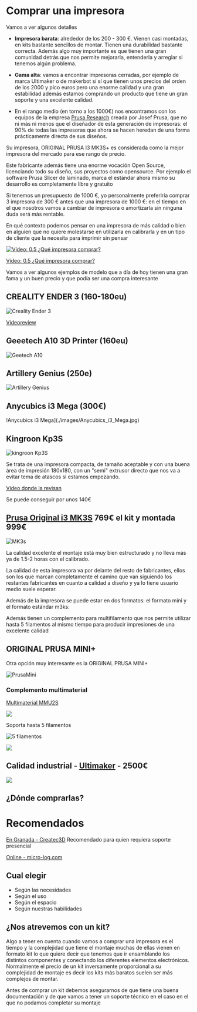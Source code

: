 # Comprar una impresora

Vamos a ver algunos detalles

* **Impresora barata**: alrededor de los 200 - 300 €. Vienen casi montadas, en  kits bastante sencillos de montar. Tienen una durabilidad bastante correcta. Además algo muy importante es que tienen una gran comunidad detrás que nos permite mejorarla, entenderla y arreglar si tenemos algún problema.


* **Gama alta**: vamos a encontrar impresoras cerradas, por ejemplo de marca Ultimaker o de  makerbot sí sí que tienen unos precios del orden de los 2000 y pico euros pero una enorme calidad y una gran estabilidad además estamos comprando un producto que tiene un gran soporte y una excelente calidad.

* En el rango medio (en torno a los 1000€) nos encontramos con los equipos de la empresa [Prusa Research](https://www.prusa3d.es/) creada por Josef Prusa, que no ni más ni menos que el diseñador de esta generación de impresoras: el 90% de todas las impresoras que ahora se hacen heredan de una forma prácticamente directa de sus diseños. 

Su impresora, ORIGINAL PRUSA I3 MK3S+ es considerada como la mejor impresora del mercado para ese rango de precio.

Este fabricante además tiene una enorme vocación Open Source, licenciando todo su diseño, sus proyectos como opensource. Por ejemplo el software Prusa Slicer de laminado, marca el estándar ahora mismo su desarrollo es completamente libre y gratuito

Si tenemos un presupuesto de 1000 €, yo personalmente preferiría comprar 3 impresora de 300 € antes que una impresora de 1000 €:  en el tiempo en el que nosotros vamos a cambiar de impresora o amortizarla sin ninguna duda será más rentable.

En qué contexto podemos pensar en una impresora de más calidad o bien en alguien que no quiere molestarse en utilizarla en calibrarla y en un tipo de cliente que la necesita para imprimir sin pensar

[![Vídeo: 0.5 ¿Qué impresora comprar?](https://img.youtube.com/vi/AFRegfBQCF0/0.jpg)](https://youtu.be/AFRegfBQCF0)


[Vídeo: 0.5 ¿Qué impresora comprar?](https://youtu.be/AFRegfBQCF0)


Vamos a ver algunos ejemplos de modelo que a día de hoy tienen una gran fama y un buen precio y que podía ser una compra interesante

## CREALITY ENDER 3 (160-180eu) 

![Creality Ender 3](./images/Ender3.jpg)

[Videoreview](https://www.youtube.com/watch?v=6LQl-UUEVO8)

## Geeetech A10 3D Printer (160eu)

![Geetech A10](./images/Geeetech-A10.jpg)

## Artillery Genius (250e)

![Artillery Genius](./images/artillery-genius-1.jpg)

## Anycubics i3 Mega (300€)

!Anycubics i3 Mega](./images/Anycubics_i3_Mega.jpg)

## Kingroon Kp3S

![kingroon Kp3S](./images/kingoogKp3S.jpg)

Se trata de una impresora compacta, de tamaño aceptable y con una buena área de impresión 180x180, con un "semi" extrusor directo que nos va a evitar tema de atascos si estamos empezando.

[Vídeo donde la revisan](https://www.youtube.com/watch?v=4lRdFfXaNj8)

Se puede conseguir por unos 140€

## [Prusa Original i3 MK3S](https://www.prusa3d.es/original-prusa-i3-mk3-spa/) 769€ el kit y montada 999€

![MK3s](./images/MK3s-home-new.png)

 La calidad excelente el montaje está muy bien estructurado y no lleva más ya de 1.5-2 horas con el calibrado.

La calidad de esta impresora va por delante del resto de fabricantes, ellos son los que marcan completamente el camino que van siguiendo los restantes fabricantes  en cuanto a calidad a diseño y ya lo tiene usuario medio suele esperar.

Además de la impresora se puede estar en dos formatos: el formato mini y el formato estándar m3ks:

Además tienen un complemento para multifilamento que nos permite utilizar hasta 5 filamentos al mismo tiempo para producir impresiones de una excelente calidad


## ORIGINAL PRUSA MINI+

Otra opción muy interesante es la ORIGINAL PRUSA MINI+

![PrusaMini](./images/PrusaMini.png)

### Complemento multimaterial

[Multimaterial MMU2S](https://www.prusa3d.es/original-prusa-i3-multi-material-2-0/)

![](https://cdn.prusa3d.com/wp-content/uploads/2018/08/MMU-404.00_00_50_07.png)

Soporta hasta 5 filamentos

![5 filamentos](https://cdn.prusa3d.com/wp-content/uploads/2018/08/5filaments.jpg)

![](https://cdn.prusa3d.com/wp-content/uploads/2018/08/P1144180.jpg)

## Calidad industrial - [Ultimaker](https://ultimaker.com/es/3d-printers) - 2500€

![](https://images.ctfassets.net/7cnpidfipnrw/2Mdkporf7LzCuteONOl4lX/007befef1c94b2216866967cf68fa8d8/Ultimaker-S5-3D-printer-overview-highlight.png?f=center&fm=webp&w=520)

## ¿Dónde comprarlas?

# Recomendados

[En Granada - Createc3D](https://createc3d.com/shop/es/19-kit-impresoras-3d) Recomendado para quien requiera soporte presencial

[Online - micro-log.com](https://micro-log.com)


## Cual elegir

* Según las necesidades
* Según el uso
* Según el espacio
* Según nuestras habilidades

## ¿Nos atrevemos con un kit?

Algo a tener en cuenta cuando vamos a comprar una impresora es el tiempo y la complejidad que tiene el montaje muchas de ellas vienen en formato kit lo que quiere decir que tenemos que ir  ensamblando los distintos componentes y conectando los diferentes elementos electrónicos.
Normalmente el precio de un kit inversamente proporcional a su complejidad de montaje es decir los kits más baratos suelen ser más complejos de montar.

Antes de comprar un kit debemos asegurarnos de que tiene una buena documentación y de que vamos a tener un soporte técnico en el caso en el que no podamos completar su montaje

